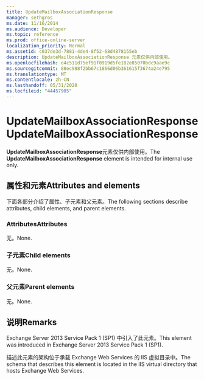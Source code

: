 ```yaml
---
title: UpdateMailboxAssociationResponse
manager: sethgros
ms.date: 11/16/2014
ms.audience: Developer
ms.topic: reference
ms.prod: office-online-server
localization_priority: Normal
ms.assetid: c037de3d-7881-4de4-8f52-68d4878155eb
description: UpdateMailboxAssociationResponse 元素仅供内部使用。
ms.openlocfilehash: e4c511d75ef91f0919d5fe182e85070bdc9aae9c
ms.sourcegitcommit: 88ec988f2bb67c1866d06b361615f3674a24e795
ms.translationtype: MT
ms.contentlocale: zh-CN
ms.lasthandoff: 05/31/2020
ms.locfileid: "44457905"
---
```

# <a name="updatemailboxassociationresponse"></a><span data-ttu-id="4fec1-103">UpdateMailboxAssociationResponse</span><span class="sxs-lookup"><span data-stu-id="4fec1-103">UpdateMailboxAssociationResponse</span></span>

<span data-ttu-id="4fec1-104">**UpdateMailboxAssociationResponse**元素仅供内部使用。</span><span class="sxs-lookup"><span data-stu-id="4fec1-104">The **UpdateMailboxAssociationResponse** element is intended for internal use only.</span></span> 

## <a name="attributes-and-elements"></a><span data-ttu-id="4fec1-105">属性和元素</span><span class="sxs-lookup"><span data-stu-id="4fec1-105">Attributes and elements</span></span>

<span data-ttu-id="4fec1-106">下面各部分介绍了属性、子元素和父元素。</span><span class="sxs-lookup"><span data-stu-id="4fec1-106">The following sections describe attributes, child elements, and parent elements.</span></span>
  
### <a name="attributes"></a><span data-ttu-id="4fec1-107">Attributes</span><span class="sxs-lookup"><span data-stu-id="4fec1-107">Attributes</span></span>

<span data-ttu-id="4fec1-108">无。</span><span class="sxs-lookup"><span data-stu-id="4fec1-108">None.</span></span>
  
### <a name="child-elements"></a><span data-ttu-id="4fec1-109">子元素</span><span class="sxs-lookup"><span data-stu-id="4fec1-109">Child elements</span></span>

<span data-ttu-id="4fec1-110">无。</span><span class="sxs-lookup"><span data-stu-id="4fec1-110">None.</span></span>
  
### <a name="parent-elements"></a><span data-ttu-id="4fec1-111">父元素</span><span class="sxs-lookup"><span data-stu-id="4fec1-111">Parent elements</span></span>

<span data-ttu-id="4fec1-112">无。</span><span class="sxs-lookup"><span data-stu-id="4fec1-112">None.</span></span>
  
## <a name="remarks"></a><span data-ttu-id="4fec1-113">说明</span><span class="sxs-lookup"><span data-stu-id="4fec1-113">Remarks</span></span>

<span data-ttu-id="4fec1-114">Exchange Server 2013 Service Pack 1 (SP1) 中引入了此元素。</span><span class="sxs-lookup"><span data-stu-id="4fec1-114">This element was introduced in Exchange Server 2013 Service Pack 1 (SP1).</span></span>
  
<span data-ttu-id="4fec1-115">描述此元素的架构位于承载 Exchange Web Services 的 IIS 虚拟目录中。</span><span class="sxs-lookup"><span data-stu-id="4fec1-115">The schema that describes this element is located in the IIS virtual directory that hosts Exchange Web Services.</span></span>
  

